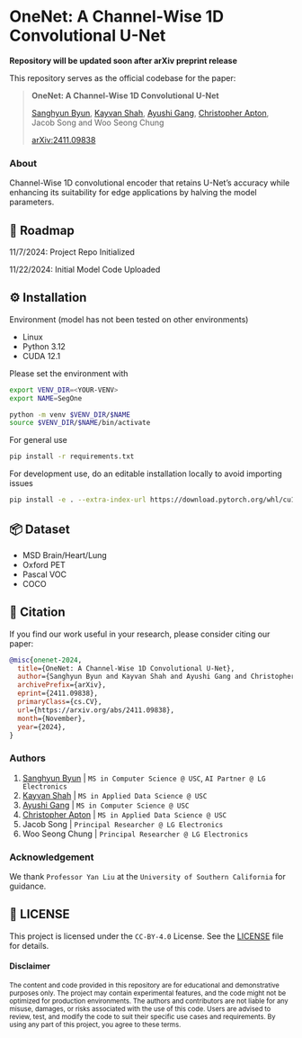 # OneNet: A Channel-Wise 1D Convolutional U-Net

**Repository will be updated soon after arXiv preprint release**

This repository serves as the official codebase for the paper:
> **OneNet: A Channel-Wise 1D Convolutional U-Net**
>
> [Sanghyun Byun](https://shbyun080.github.io/), [Kayvan Shah](https://github.com/KayvanShah1), [Ayushi Gang](https://github.com/ayu-04), [Christopher Apton](https://github.com/chrisapton), Jacob Song and Woo Seong Chung
>
> [arXiv:2411.09838](https://arxiv.org/abs/2411.09838)

### About
Channel-Wise 1D convolutional encoder that retains U-Net’s accuracy while enhancing its suitability for edge applications by halving the model parameters.

## 🚧 Roadmap
11/7/2024: Project Repo Initialized

11/22/2024: Initial Model Code Uploaded

## ⚙️ Installation
Environment (model has not been tested on other environments)
- Linux
- Python 3.12
- CUDA 12.1

Please set the environment with
```bash
export VENV_DIR=<YOUR-VENV>
export NAME=SegOne

python -m venv $VENV_DIR/$NAME
source $VENV_DIR/$NAME/bin/activate
```

For general use
```bash
pip install -r requirements.txt
```

For development use, do an editable installation locally to avoid importing issues
```bash
pip install -e . --extra-index-url https://download.pytorch.org/whl/cu121
```

## 📦 Dataset
- MSD Brain/Heart/Lung
- Oxford PET
- Pascal VOC
- COCO

## 📜 Citation
If you find our work useful in your research, please consider citing our paper:
```bibtex
@misc{onenet-2024,
  title={OneNet: A Channel-Wise 1D Convolutional U-Net},
  author={Sanghyun Byun and Kayvan Shah and Ayushi Gang and Christopher Apton and Jacob Song and Woo Seong Chung},
  archivePrefix={arXiv},
  eprint={2411.09838},
  primaryClass={cs.CV},
  url={https://arxiv.org/abs/2411.09838}, 
  month={November},
  year={2024},
}
```

### Authors
1. [Sanghyun Byun](https://shbyun080.github.io/) | `MS in Computer Science @ USC`, `AI Partner @ LG Electronics`
3. [Kayvan Shah](https://github.com/KayvanShah1) | `MS in Applied Data Science @ USC`
2. [Ayushi Gang](https://github.com/ayu-04) | `MS in Computer Science @ USC`
4. [Christopher Apton](https://github.com/chrisapton) | `MS in Applied Data Science @ USC`
5. Jacob Song | `Principal Researcher @ LG Electronics`
6. Woo Seong Chung | `Principal Researcher @ LG Electronics`

### Acknowledgement
We thank `Professor Yan Liu` at the `University of Southern California` for guidance.

## 🪪 LICENSE
This project is licensed under the `CC-BY-4.0` License. See the [LICENSE](LICENSE) file for details.

#### Disclaimer
<sub>
The content and code provided in this repository are for educational and demonstrative purposes only. The project may contain experimental features, and the code might not be optimized for production environments. The authors and contributors are not liable for any misuse, damages, or risks associated with the use of this code. Users are advised to review, test, and modify the code to suit their specific use cases and requirements. By using any part of this project, you agree to these terms.
</sub>
